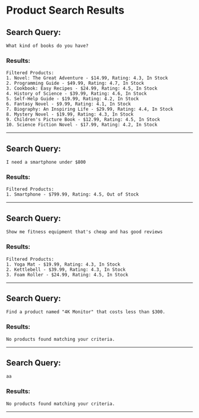# Product Search Results

## Search Query:
```
What kind of books do you have?
```

### Results:
```
Filtered Products:
1. Novel: The Great Adventure - $14.99, Rating: 4.3, In Stock
2. Programming Guide - $49.99, Rating: 4.7, In Stock
3. Cookbook: Easy Recipes - $24.99, Rating: 4.5, In Stock
4. History of Science - $39.99, Rating: 4.6, In Stock
5. Self-Help Guide - $19.99, Rating: 4.2, In Stock
6. Fantasy Novel - $9.99, Rating: 4.1, In Stock
7. Biography: An Inspiring Life - $29.99, Rating: 4.4, In Stock
8. Mystery Novel - $19.99, Rating: 4.3, In Stock
9. Children's Picture Book - $12.99, Rating: 4.5, In Stock
10. Science Fiction Novel - $17.99, Rating: 4.2, In Stock
```

---

## Search Query:
```
I need a smartphone under $800
```

### Results:
```
Filtered Products:
1. Smartphone - $799.99, Rating: 4.5, Out of Stock
```

---

## Search Query:
```
Show me fitness equipment that's cheap and has good reviews
```

### Results:
```
Filtered Products:
1. Yoga Mat - $19.99, Rating: 4.3, In Stock
2. Kettlebell - $39.99, Rating: 4.3, In Stock
3. Foam Roller - $24.99, Rating: 4.5, In Stock
```

---

## Search Query:
```
Find a product named "4K Monitor" that costs less than $300.
```

### Results:
```
No products found matching your criteria.
```

---

## Search Query:
```
aa
```

### Results:
```
No products found matching your criteria.
```

---

